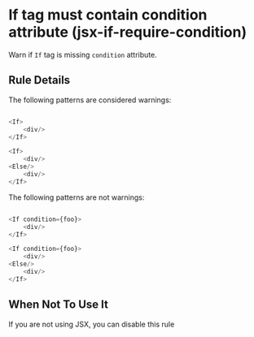# If tag must contain condition attribute (jsx-if-require-condition)

Warn if `If` tag is missing `condition` attribute.


## Rule Details

The following patterns are considered warnings:

```js

<If>
    <div/>
</If>

<If>
    <div/>
<Else/>
    <div/>
</If>

```

The following patterns are not warnings:

```js

<If condition={foo}>
    <div/>
</If>

<If condition={foo}>
    <div/>
<Else/>
    <div/>
</If>

```

## When Not To Use It

If you are not using JSX, you can disable this rule
